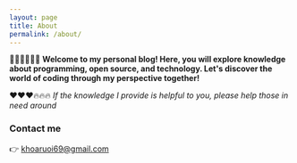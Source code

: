```yaml
---
layout: page
title: About
permalink: /about/
---
```

:wave::wave::wave::sunglasses::sunglasses::sunglasses:
**Welcome to my personal blog! Here, you will explore knowledge about programming, open source, and technology. Let's discover the world of coding through my perspective together!**

:heart::heart::heart::fire::fire::fire:
*If the knowledge I provide is helpful to you, please help those in need around*

### Contact me 

:point_right: [khoaruoi69@gmail.com](mailto:khoaruoi69@gmail.com)